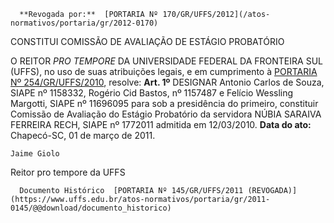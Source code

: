       **Revogada por:**  [PORTARIA Nº 170/GR/UFFS/2012](/atos-normativos/portaria/gr/2012-0170) 

   CONSTITUI COMISSÃO DE AVALIAÇÃO DE ESTÁGIO PROBATÓRIO  

 O REITOR *PRO TEMPORE*  DA UNIVERSIDADE FEDERAL DA FRONTEIRA SUL (UFFS), no uso de suas atribuições legais, e em cumprimento à [PORTARIA Nº 254/GR/UFFS/2010](https://www.uffs.edu.br/atos-normativos/portaria/gr/2010-0254), resolve:   **Art. 1º**  DESIGNAR Antonio Carlos de Souza, SIAPE nº 1158332, Rogério Cid Bastos, nº 1157487 e Felício Wessling Margotti, SIAPE nº 11696095 para sob a presidência do primeiro, constituir Comissão de Avaliação do Estágio Probatório da servidora NÚBIA SARAIVA FERREIRA RECH, SIAPE nº 1772011 admitida em 12/03/2010.      **Data do ato:** Chapecó-SC, 01 de março de 2011.   
 

    Jaime Giolo    
 Reitor pro tempore da UFFS 

      Documento Histórico  [PORTARIA Nº 145/GR/UFFS/2011 (REVOGADA)](https://www.uffs.edu.br/atos-normativos/portaria/gr/2011-0145/@@download/documento_historico)     
      